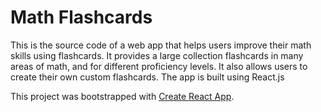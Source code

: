 # Math Flashcards

This is the source code of a web app that helps users improve their math skills using flashcards.
It provides a large collection flashcards in many areas of math, and for different proficiency levels.
It also allows users to create their own custom flashcards.
The app is built using React.js

This project was bootstrapped with [Create React App](https://github.com/facebook/create-react-app).
